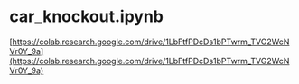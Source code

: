 # car_knockout.ipynb

[https://colab.research.google.com/drive/1LbFtfPDcDs1bPTwrm_TVG2WcNVr0Y_9a](https://colab.research.google.com/drive/1LbFtfPDcDs1bPTwrm_TVG2WcNVr0Y_9a)